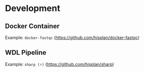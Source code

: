 # Development

## Docker Container

Example: `docker-fastqc` (https://github.com/hisplan/docker-fastqc)

## WDL Pipeline

Example: `sharp (♯)` (https://github.com/hisplan/sharp)
